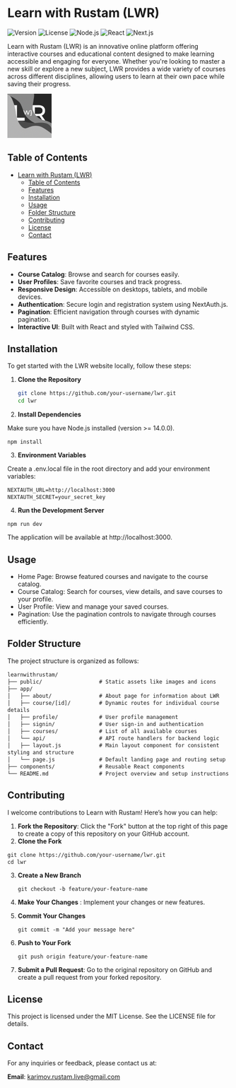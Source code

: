 # Learn with Rustam (LWR)

![Version](https://img.shields.io/badge/version-0.1.12-blue)
![License](https://img.shields.io/badge/license-MIT-green)
![Node.js](https://img.shields.io/badge/node-%3E%3D%2014.0.0-brightgreen)
![React](https://img.shields.io/badge/react-%5E17.0.0-blue)
![Next.js](https://img.shields.io/badge/next-%5E12.0.0-lightgrey)

Learn with Rustam (LWR) is an innovative online platform offering interactive courses and educational content designed to make learning accessible and engaging for everyone. Whether you're looking to master a new skill or explore a new subject, LWR provides a wide variety of courses across different disciplines, allowing users to learn at their own pace while saving their progress.

<img src="image/README/footer_icon.png" alt="Description" width="100">

## Table of Contents

- [Learn with Rustam (LWR)](#learn-with-rustam-lwr)
  - [Table of Contents](#table-of-contents)
  - [Features](#features)
  - [Installation](#installation)
  - [Usage](#usage)
  - [Folder Structure](#folder-structure)
  - [Contributing](#contributing)
  - [License](#license)
  - [Contact](#contact)

## Features

- **Course Catalog**: Browse and search for courses easily.
- **User Profiles**: Save favorite courses and track progress.
- **Responsive Design**: Accessible on desktops, tablets, and mobile devices.
- **Authentication**: Secure login and registration system using NextAuth.js.
- **Pagination**: Efficient navigation through courses with dynamic pagination.
- **Interactive UI**: Built with React and styled with Tailwind CSS.

## Installation

To get started with the LWR website locally, follow these steps:

1. **Clone the Repository**

   ```bash
   git clone https://github.com/your-username/lwr.git
   cd lwr
   ```
2. **Install Dependencies**

Make sure you have Node.js installed (version >= 14.0.0).

```
npm install
```

3. **Environment Variables**

Create a .env.local file in the root directory and add your environment variables:

```
NEXTAUTH_URL=http://localhost:3000
NEXTAUTH_SECRET=your_secret_key
```

4. **Run the Development Server**

```
npm run dev
```

The application will be available at http://localhost:3000.

## Usage

* Home Page: Browse featured courses and navigate to the course catalog.
* Course Catalog: Search for courses, view details, and save courses to your profile.
* User Profile: View and manage your saved courses.
* Pagination: Use the pagination controls to navigate through courses efficiently.

## Folder Structure

The project structure is organized as follows:

```
learnwithrustam/
├── public/                  # Static assets like images and icons
├── app/
│   ├── about/               # About page for information about LWR
│   ├── course/[id]/         # Dynamic routes for individual course details
│   ├── profile/             # User profile management
│   ├── signin/              # User sign-in and authentication
│   ├── courses/             # List of all available courses
│   └── api/                 # API route handlers for backend logic
│   ├── layout.js            # Main layout component for consistent styling and structure
│   └── page.js              # Default landing page and routing setup
├── components/              # Reusable React components
└── README.md                # Project overview and setup instructions
```

## Contributing

I welcome contributions to Learn with Rustam! Here’s how you can help:

1. **Fork the Repository**: Click the "Fork" button at the top right of this page to create a copy of this repository on your GitHub account.
2. **Clone the Fork**

```
git clone https://github.com/your-username/lwr.git
cd lwr
```

3. **Create a New Branch**

   ```
   git checkout -b feature/your-feature-name
   ```
4. **Make Your Changes** : Implement your changes or new features.
5. **Commit Your Changes**

    ```
    git commit -m "Add your message here"
    ```

6. **Push to Your Fork**
    ```
    git push origin feature/your-feature-name
    ```
7. **Submit a Pull Request**: Go to the original repository on GitHub and create a pull request from your forked repository.

## License
This project is licensed under the MIT License. See the LICENSE file for details.

## Contact
For any inquiries or feedback, please contact us at:

**Email**: karimov.rustam.live@gmail.com
